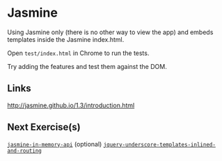 # Jasmine

Using Jasmine only (there is no other way to view the app) and embeds templates inside 
the Jasmine index.html.

Open `test/index.html` in Chrome to run the tests.

Try adding the features and test them against the DOM.

## Links

http://jasmine.github.io/1.3/introduction.html

## Next Exercise(s)

[`jasmine-in-memory-api`](jasmine) (optional)
[`jquery-underscore-templates-inlined-and-routing`](jquery-underscore-templates-inlined-and-routing)
